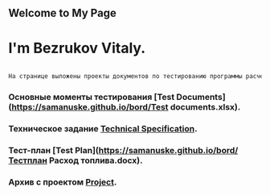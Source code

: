 ## Welcome to My Page
# I'm Bezrukov Vitaly.






```markdown

На странице выложены проекты документов по тестированию программы расчета расхода топлива для ознакомления.

```
### Основные моменты тестирования [Test Documents](https://samanuske.github.io/bord/Test documents.xlsx).

### Техническое задание [Technical Specification](https://samanuske.github.io/bord/А.ТЗ-РСТ-01.docx).

### Тест-план [Test Plan](https://samanuske.github.io/bord/Тестплан Расход топлива.docx).

### Архив с проектом  [Project](https://samanuske.github.io/bord/TestVisualFull.rar).




